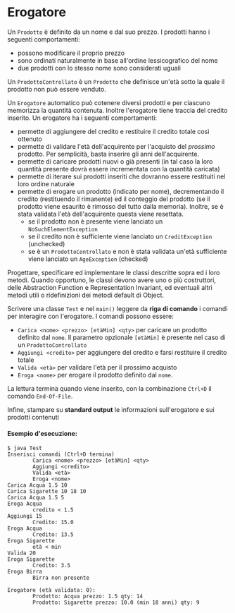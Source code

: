 # Erogatore

Un `Prodotto` è definito da un nome e dal suo prezzo. I prodotti hanno i seguenti comportamenti:
* possono modificare il proprio prezzo
* sono ordinati naturalmente in base all'ordine lessicografico del nome
* due prodotti con lo stesso nome sono considerati uguali

Un `ProdottoControllato` è un `Prodotto` che definisce un'età sotto la quale il prodotto non può essere venduto.

Un `Erogatore` automatico può cotenere diversi prodotti e per ciascuno memorizza la quantità contenuta. Inoltre l'erogatore tiene traccia del credito inserito. Un erogatore ha i seguenti comportamenti:
* permette di aggiungere del credito e restituire il credito totale così ottenuto
* permette di validare l'età dell'acquirente per l'acquisto del *prossimo* prodotto. Per semplicità, basta inserire gli anni dell'acquirente.
* permette di caricare prodotti nuovi o già presenti (in tal caso la loro quantità presente dovrà essere incrementata con la quantità caricata)
* permette di iterare sui prodotti inseriti che dovranno essere restituiti nel loro ordine naturale
* permette di erogare un prodotto (indicato per nome), decrementando il credito (restituendo il rimanente) ed il conteggio del prodotto (se il prodotto viene esaurito è rimosso del tutto dalla memoria). Inoltre, se è stata validata l'età dell'acquirente questa viene resettata.
	* se il prodotto non è presente viene lanciato un `NoSuchElementException`
	* se il credito non è sufficiente viene lanciato un `CreditException` (unchecked)
	* se è un `ProdottoControllato` e non è stata validata un'età sufficiente viene lanciato un `AgeException` (checked) 

Progettare, specificare ed implementare le classi descritte sopra ed i loro metodi. Quando opportuno, le classi devono avere uno o più costruttori, delle Abstraction Function e Representation Invariant, ed eventuali altri metodi utili o ridefinizioni dei metodi default di Object.

Scrivere una classe `Test` e nel `main()` leggere da **riga di comando** i comandi per interagire con l'erogatore. I comandi possono essere:
* `Carica <nome> <prezzo> [etàMin] <qty>` per caricare un prodotto definito dal `nome`. Il parametro opzionale `[etàMin]` è presente nel caso di un `ProdottoControllato`
* `Aggiungi <credito>` per aggiungere del credito e farsi restituire il credito totale
* `Valida <età>` per validare l'età per il prossimo acquisto
* `Eroga <nome>` per erogare il prodotto definito dal `nome`.

La lettura termina quando viene inserito, con la combinazione `Ctrl+D` il comando `End-Of-File`.

Infine, stampare su **standard output** le informazioni sull'erogatore e sui prodotti contenuti

#### Esempio d'esecuzione:

```text
$ java Test 
Inserisci comandi (Ctrl+D termina)
        Carica <nome> <prezzo> [etàMin] <qty>
        Aggiungi <credito>
        Valida <età>
        Eroga <nome>
Carica Acqua 1.5 10
Carica Sigarette 10 18 10
Carica Acqua 1.5 5
Eroga Acqua
        credito < 1.5
Aggiungi 15
        Credito: 15.0
Eroga Acqua
        Credito: 13.5
Eroga Sigarette
        età < min
Valida 20
Eroga Sigarette
        Credito: 3.5
Eroga Birra
        Birra non presente

Erogatore (età validata: 0):
        Prodotto: Acqua prezzo: 1.5 qty: 14
        Prodotto: Sigarette prezzo: 10.0 (min 18 anni) qty: 9
```
